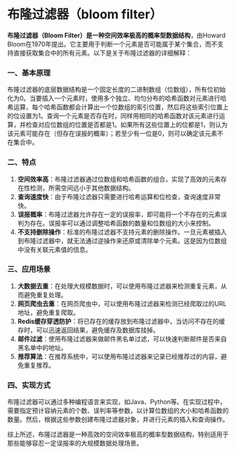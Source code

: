 # 布隆过滤器（bloom filter）


**布隆过滤器（Bloom Filter）是一种空间效率极高的概率型数据结构**，由Howard Bloom在1970年提出。它主要用于判断一个元素是否可能属于某个集合，而不支持直接获取集合中的所有元素。以下是关于布隆过滤器的详细解释：

### 一、基本原理

布隆过滤器的底层数据结构是一个固定长度的二进制数组（位数组），所有位初始化为0。当要插入一个元素时，使用多个独立、均匀分布的哈希函数对元素进行哈希运算，每个哈希函数都会计算出一个位数组的索引位置，然后将这些索引位置上的位设置为1。查询一个元素是否存在时，同样用相同的哈希函数对该元素进行运算，并检查对应位数组的位置是否都是1。如果所有这些位置上的位都是1，则认为该元素可能存在（但存在误报的概率）；若至少有一位是0，则可以确定该元素不在集合中。

### 二、特点

1. **空间效率高**：布隆过滤器通过位数组和哈希函数的组合，实现了高效的元素存在性检测，所需空间远小于其他数据结构。
2. **查询速度快**：由于布隆过滤器只需要进行哈希运算和位检查，查询速度非常快。
3. **误报概率**：布隆过滤器允许存在一定的误报率，即可能将一个不存在的元素误判为存在。误报率可以通过调整哈希函数的数量和位数组的大小来控制。
4. **不支持删除操作**：标准的布隆过滤器不支持元素的删除操作。一旦元素被插入到布隆过滤器中，就无法通过逆操作来还原或清除单个元素。这是因为位数组中没有关联元素值的信息。

### 三、应用场景

1. **大数据去重**：在处理大规模数据时，可以使用布隆过滤器来检测重复元素，从而避免重复处理。
2. **网页爬虫去重**：在网页爬虫中，可以使用布隆过滤器来检测已经爬取过的URL地址，避免重复爬取。
3. **Redis缓存穿透防护**：将已存在的缓存放到布隆过滤器中，当访问不存在的缓存时，可以迅速返回结果，避免缓存及数据库挂掉。
4. **邮件过滤**：使用布隆过滤器来做邮件黑名单过滤，可以快速判断邮件是否来自黑名单中的地址。
5. **推荐算法**：在推荐系统中，可以使用布隆过滤器来记录已经推荐过的内容，避免重复推荐。

### 四、实现方式

布隆过滤器可以通过多种编程语言来实现，如Java、Python等。在实现过程中，需要指定预计容纳元素的个数、误判率等参数，以计算位数组的大小和哈希函数的数量。然后，根据这些参数创建布隆过滤器对象，并进行元素的插入和查询操作。

综上所述，布隆过滤器是一种高效的空间效率极高的概率型数据结构，特别适用于那些能够容忍一定误报率的大规模数据处理场景。

